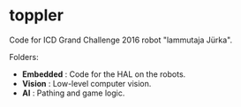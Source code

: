 # toppler
Code for ICD Grand Challenge 2016 robot "lammutaja Jürka".

Folders:
* __Embedded__ : Code for the HAL on the robots.
* __Vision__ : Low-level computer vision.
* __AI__ : Pathing and game logic.
